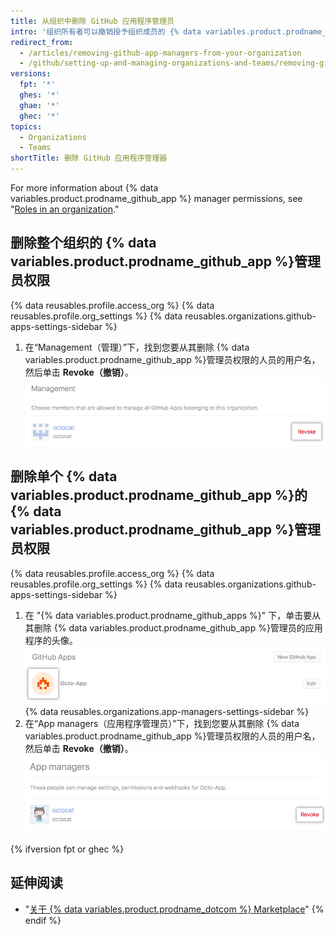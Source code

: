 ```yaml
---
title: 从组织中删除 GitHub 应用程序管理员
intro: '组织所有者可以撤销授予组织成员的 {% data variables.product.prodname_github_app %}管理员权限。'
redirect_from:
  - /articles/removing-github-app-managers-from-your-organization
  - /github/setting-up-and-managing-organizations-and-teams/removing-github-app-managers-from-your-organization
versions:
  fpt: '*'
  ghes: '*'
  ghae: '*'
  ghec: '*'
topics:
  - Organizations
  - Teams
shortTitle: 删除 GitHub 应用程序管理器
---
```


For more information about {% data variables.product.prodname_github_app %} manager permissions, see "[Roles in an organization](/organizations/managing-peoples-access-to-your-organization-with-roles/roles-in-an-organization#github-app-managers)."

## 删除整个组织的 {% data variables.product.prodname_github_app %}管理员权限

{% data reusables.profile.access_org %}
{% data reusables.profile.org_settings %}
{% data reusables.organizations.github-apps-settings-sidebar %}
1. 在“Management（管理）”下，找到您要从其删除 {% data variables.product.prodname_github_app %}管理员权限的人员的用户名，然后单击 **Revoke（撤销）**。 ![撤销 {% data variables.product.prodname_github_app %}管理员权限](/assets/images/help/organizations/github-app-manager-revoke-permissions.png)

## 删除单个 {% data variables.product.prodname_github_app %}的 {% data variables.product.prodname_github_app %}管理员权限

{% data reusables.profile.access_org %}
{% data reusables.profile.org_settings %}
{% data reusables.organizations.github-apps-settings-sidebar %}
1. 在 "{% data variables.product.prodname_github_apps %}" 下，单击要从其删除 {% data variables.product.prodname_github_app %}管理员的应用程序的头像。 ![选择 {% data variables.product.prodname_github_app %}](/assets/images/help/organizations/select-github-app.png)
{% data reusables.organizations.app-managers-settings-sidebar %}
1. 在“App managers（应用程序管理员）”下，找到您要从其删除 {% data variables.product.prodname_github_app %}管理员权限的人员的用户名，然后单击 **Revoke（撤销）**。 ![撤销 {% data variables.product.prodname_github_app %}管理员权限](/assets/images/help/organizations/github-app-manager-revoke-permissions-individual-app.png)

{% ifversion fpt or ghec %}
## 延伸阅读

- "[关于 {% data variables.product.prodname_dotcom %} Marketplace](/articles/about-github-marketplace/)"
{% endif %}
